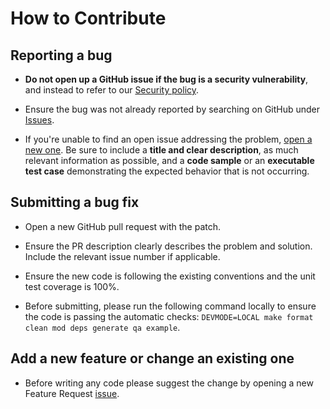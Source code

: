 # How to Contribute


## Reporting a bug

* **Do not open up a GitHub issue if the bug is a security vulnerability**, and instead to refer to our [Security policy](SECURITY.md).

* Ensure the bug was not already reported by searching on GitHub under [Issues](https://github.com/tecnickcom/farmhash64/issues).

* If you're unable to find an open issue addressing the problem, [open a new one](https://github.com/tecnickcom/farmhash64/issues/new). Be sure to include a **title and clear description**, as much relevant information as possible, and a **code sample** or an **executable test case** demonstrating the expected behavior that is not occurring.


## Submitting a bug fix

* Open a new GitHub pull request with the patch.

* Ensure the PR description clearly describes the problem and solution. Include the relevant issue number if applicable.

* Ensure the new code is following the existing conventions and the unit test coverage is 100%.

* Before submitting, please run the following command locally to ensure the code is passing the automatic checks: `DEVMODE=LOCAL make format clean mod deps generate qa example`.


## Add a new feature or change an existing one

* Before writing any code please suggest the change by opening a new Feature Request [issue](https://github.com/tecnickcom/farmhash64/issues/new).
